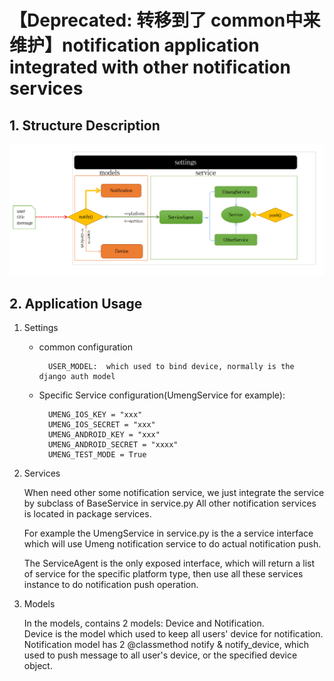 # 【Deprecated: 转移到了 common中来维护】notification application integrated with other notification services

## 1. Structure Description

![notification app structure](./docs/images/notification-app.png)


## 2. Application Usage

1. Settings

    - common configuration

            USER_MODEL:  which used to bind device, normally is the django auth model

    - Specific Service configuration(UmengService for example):

            UMENG_IOS_KEY = "xxx"
            UMENG_IOS_SECRET = "xxx"
            UMENG_ANDROID_KEY = "xxx"
            UMENG_ANDROID_SECRET = "xxxx"
            UMENG_TEST_MODE = True

2. Services

    When need other some notification service,  we just integrate the service by subclass of BaseService in service.py
    All other notification services is located in package services.

    For example the UmengService in service.py is the a service interface which will use Umeng notification service to
    do actual notification push.

    The ServiceAgent is the only exposed interface, which will return a list of service for the specific platform type, 
    then use all these services instance to do notification push operation. 

3. Models

    In the models, contains 2 models: Device and Notification.  
    Device is the model which used to keep all users' device for notification.
    Notification model has 2 @classmethod notify & notify_device, which used to push message to all user's device, or the
    specified device object.



